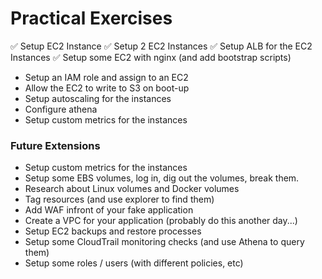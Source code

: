 
# Practical Exercises

✅ Setup EC2 Instance
✅ Setup 2 EC2 Instances
✅ Setup ALB for the EC2 Instances
✅ Setup some EC2 with nginx (and add bootstrap scripts)
- Setup an IAM role and assign to an EC2
- Allow the EC2 to write to S3 on boot-up
- Setup autoscaling for the instances
- Configure athena
- Setup custom metrics for the instances

### Future Extensions
- Setup custom metrics for the instances
- Setup some EBS volumes, log in, dig out the volumes, break them.
- Research about Linux volumes and Docker volumes
- Tag resources (and use explorer to find them)
- Add WAF infront of your fake application
- Create a VPC for your application (probably do this another day...)
- Setup EC2 backups and restore processes
- Setup some CloudTrail monitoring checks (and use Athena to query them)
- Setup some roles / users (with different policies, etc)
